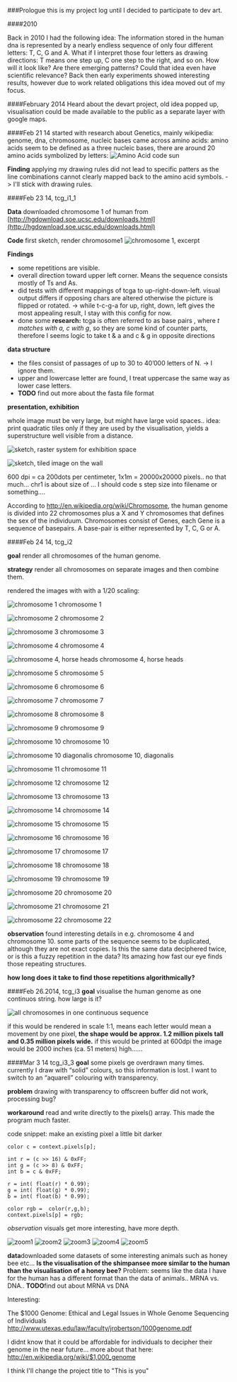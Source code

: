###Prologue
this is my project log until I decided to participate to dev art.

####2010

Back in 2010 I had the following idea:
The information stored in the human dna is represented by a nearly endless sequence of only four different letters: T, C, G and A. What if I interpret those four letters as drawing directions: T means one step up, C one step to the right, and so on. How will it look like? Are there emerging patterns? Could that idea even have scientific relevance?
Back then early experiments showed interesting results, however due to work related obligations this idea moved out of my focus.

####February 2014
Heard about the devart project, old idea popped up, visualisation could be made available to the public as a separate layer with google maps.

####Feb 21 14
started with research about Genetics, mainly wikipedia: genome, dna, chromosome, nucleic bases
came across amino acids: amino acids seem to be defined as a three nucleic bases, there are around 20 amino acids symbolized by letters:
![Amino Acid code sun](http://upload.wikimedia.org/wikipedia/commons/7/70/Aminoacids_table.svg "Amino Acid code sun")

**Finding** applying my drawing rules did not lead to specific patters as the line combinations cannot clearly mapped back to the amino acid symbols. -> I'll  stick with drawing rules.

####Feb 23 14, tcg_i1_1

**Data** downloaded chromosome 1 of human from [http://hgdownload.soe.ucsc.edu/downloads.html](http://hgdownload.soe.ucsc.edu/downloads.html)

**Code** first sketch, render chromosome1
![chromosome 1, excerpt](../images/2014224_0.41chr1.jpg "chromosome 1, excerpt")

**Findings** 
+ some repetitions are visible. 
+ overall direction toward upper left corner. Means the sequence consists mostly of Ts and As.
+ did tests with different mappings of tcga to up-right-down-left. visual output differs if opposing chars are altered otherwise the picture is flipped or rotated.
-> while t-c-g-a  for up, right, down, left gives the most appealing result,  I stay with this config for now.
+ done some **research:** tcga is often referred to as base pairs , where *t matches with a, c with g*, so they are some kind of counter parts, therefore I seems logic to take t & a and c & g in opposite directions 

**data structure** 

+ the files consist of passages of up to 30 to 40’000 letters of N. -> I ignore them.
+ upper and lowercase letter are found, I treat uppercase the same way as lower case letters. 
+ **TODO** find out more about the fasta file format


**presentation, exhibition**

whole image must be very large, but might have large void spaces..
idea: print quadratic tiles only if they are used by the visualisation, yields a superstructure well visible from a distance.

![sketch, raster system for exhibition space](../images/sketch1.jpg "sketch, raster system for exhibition space")

![sketch, tiled image on the wall](../images/sketch2.jpg "sketch, tiled image on the wall")

600 dpi = ca 200dots per centimeter, 1x1m = 20000x20000 pixels.. no that much…
chr1 is about size of … I should code s step size into filename or something….

According to http://en.wikipedia.org/wiki/Chromosome, the human genome is divided into 22 chromosomes plus a X and Y chromosomes that defines the sex of the individuum. Chromosomes consist of Genes, each Gene is a sequence of basepairs. A base-pair is either represented by T, C, G or A.

####Feb 24 14, tcg_i2

**goal** render all chromosomes of the human genome. 

**strategy** render all chromosomes on separate images and then combine them.

rendered the images with with a 1/20 scaling:

![chromosome 1](../images/chrom_tcg_i2/chr1.png "chromosome 1")
chromosome 1

![chromosome 2](../images/chrom_tcg_i2/chr2.png "chromosome 2")
chromosome 2

![chromosome 3](../images/chrom_tcg_i2/chr3.png "chromosome 3")
chromosome 3

![chromosome 4](../images/chrom_tcg_i2/chr4.png "chromosome 4")
chromosome 4

![chromosome 4, horse heads](../images/chrom_tcg_i2/chr4_detail.png "chromosome 4, horse heads")
chromosome 4, horse heads

![chromosome 5](../images/chrom_tcg_i2/chr5.png "chromosome 5")
chromosome 5

![chromosome 6](../images/chrom_tcg_i2/chr6.png "chromosome 6")
chromosome 6

![chromosome 7](../images/chrom_tcg_i2/chr7.png "chromosome 7")
chromosome 7

![chromosome 8](../images/chrom_tcg_i2/chr8.png "chromosome 8")
chromosome 8

![chromosome 9](../images/chrom_tcg_i2/chr9.png "chromosome 9")
chromosome 9

![chromosome 10](../images/chrom_tcg_i2/chr10.png "chromosome 10")
chromosome 10

![chromosome 10 diagonalis](../images/chrom_tcg_i2/chr10_detail.png "chromosome 10 diagonalis")
chromosome 10, diagonalis

![chromosome 11](../images/chrom_tcg_i2/chr11.png "chromosome 11")
chromosome 11

![chromosome 12](../images/chrom_tcg_i2/chr12.png "chromosome 12")
chromosome 12

![chromosome 13](../images/chrom_tcg_i2/chr13.png "chromosome 13")
chromosome 13

![chromosome 14](../images/chrom_tcg_i2/chr14.png "chromosome 14")
chromosome 14

![chromosome 15](../images/chrom_tcg_i2/chr15.png "chromosome 15")
chromosome 15

![chromosome 16](../images/chrom_tcg_i2/chr16.png "chromosome 16")
chromosome 16

![chromosome 17](../images/chrom_tcg_i2/chr17.png "chromosome 17")
chromosome 17

![chromosome 18](../images/chrom_tcg_i2/chr18.png "chromosome 18")
chromosome 18

![chromosome 19](../images/chrom_tcg_i2/chr19.png "chromosome 19")
chromosome 19

![chromosome 20](../images/chrom_tcg_i2/chr20.png "chromosome 20")
chromosome 20

![chromosome 21](../images/chrom_tcg_i2/chr21.png "chromosome 21")
chromosome 21

![chromosome 22](../images/chrom_tcg_i2/chr22.png "chromosome 22")
chromosome 22

**observation** found interesting details in e.g. chromosome 4 and chromosome 10. some parts of the sequence seems to be duplicated, although they are not exact copies. Is this the same data deciphered twice, or is this a fuzzy repetition in the data? Its amazing how fast our eye finds those repeating structures. 

**how long does it take to find those repetitions algorithmically?**

####Feb 26.2014, tcg_i3
**goal** visualise the  human genome as one continuos string. how large is it?

![all chromosomes in one continuous sequence](../images/whole_genome.png "all chromosomes in one continuous sequence")

if this would be rendered in scale 1:1, means each letter would mean a movement by one pixel, **the shape would be approx. 1.2 million pixels tall and 0.35 million pixels wide.**
if this would be printed at 600dpi the image would be 2000 inches (ca. 51 meters) high...... 

####Mar 3 14 tcg_i3_3
**goal** some pixels ge overdrawn many times. currently I draw with “solid” colours, so this information is lost. I want to switch to an “aquarell” colouring with transparency.

**problem** drawing with transparency to offscreen buffer did not work, processing bug?

**workaround** read and write directly to the pixels() array. This made the program much faster.

code snippet: make an existing pixel a little bit darker
```
color c = context.pixels[p];

int r = (c >> 16) & 0xFF;  
int g = (c >> 8) & 0xFF;   
int b = c & 0xFF;  

r = int( float(r) * 0.99);
g = int( float(g) * 0.99);
b = int( float(b) * 0.99);

color rgb =  color(r,g,b); 
context.pixels[p] = rgb;
```
*observation* visuals get more interesting, have more depth.

![zoom1](../images/zoom1.png "zoom1")
![zoom2](../images/zoom2.png "zoom2")
![zoom3](../images/zoom3.png "zoom3")
![zoom4](../images/zoom4.png "zoom4")
![zoom5](../images/zoom5.png "zoom5")

**data**downloaded some datasets of some interesting  animals such as honey bee  etc… 
**Is the visualisation of the shimpansee more similar to the human than the visualisation of a honey bee?**
Problem: seems like the data I have for the human has a different format than the data of animals.. MRNA vs. DNA.. 
**TODO**find out about MRNA vs DNA









Interesting:

The $1000 Genome: Ethical and Legal Issues in Whole Genome Sequencing of Individuals 
http://www.utexas.edu/law/faculty/jrobertson/1000genome.pdf

I didnt know that it could be affordable for individuals to decipher their genome in the near future...
more about that here: http://en.wikipedia.org/wiki/$1,000_genome

I think I'll change the project title to "This is you" 

